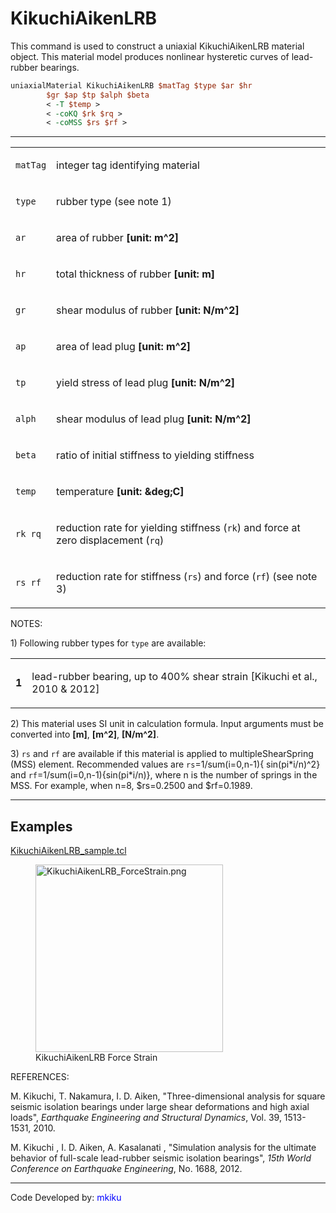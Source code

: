 # KikuchiAikenLRB

<p>This command is used to construct a uniaxial KikuchiAikenLRB material
object. This material model produces nonlinear hysteretic curves of
lead-rubber bearings.</p>

```tcl
uniaxialMaterial KikuchiAikenLRB $matTag $type $ar $hr
        $gr $ap $tp $alph $beta 
        < -T $temp > 
        < -coKQ $rk $rq >
        < -coMSS $rs $rf >
```

<hr />
<table>
<tbody>
<tr class="odd">
<td><code class="parameter-table-variable">matTag</code></td>
<td><p>integer tag identifying material</p></td>
</tr>
<tr class="even">
<td><code class="parameter-table-variable">type</code></td>
<td><p>rubber type (see note 1)</p></td>
</tr>
<tr class="odd">
<td><code class="parameter-table-variable">ar</code></td>
<td><p>area of rubber <strong>[unit: m^2]</strong></p></td>
</tr>
<tr class="even">
<td><code class="parameter-table-variable">hr</code></td>
<td><p>total thickness of rubber <strong>[unit: m]</strong></p></td>
</tr>
<tr class="odd">
<td><code class="parameter-table-variable">gr</code></td>
<td><p>shear modulus of rubber <strong>[unit: N/m^2]</strong></p></td>
</tr>
<tr class="even">
<td><code class="parameter-table-variable">ap</code></td>
<td><p>area of lead plug <strong>[unit: m^2]</strong></p></td>
</tr>
<tr class="odd">
<td><code class="parameter-table-variable">tp</code></td>
<td><p>yield stress of lead plug <strong>[unit: N/m^2]</strong></p></td>
</tr>
<tr class="even">
<td><code class="parameter-table-variable">alph</code></td>
<td><p>shear modulus of lead plug <strong>[unit:
N/m^2]</strong></p></td>
</tr>
<tr class="odd">
<td><code class="parameter-table-variable">beta</code></td>
<td><p>ratio of initial stiffness to yielding stiffness</p></td>
</tr>
<tr class="even">
<td><code class="parameter-table-variable">temp</code></td>
<td><p>temperature <strong>[unit: &amp;deg;C]</strong></p></td>
</tr>
<tr class="odd">
<td><p><code>rk rq</code></p></td>
<td><p>reduction rate for yielding stiffness (<code class="tcl-variable">rk</code>) and
force at zero displacement (<code class="tcl-variable">rq</code>)</p></td>
</tr>
<tr class="even">
<td><p><code>rs rf</code></p></td>
<td><p>reduction rate for stiffness (<code class="tcl-variable">rs</code>) and force
(<code class="tcl-variable">rf</code>) (see note 3)</p></td>
</tr>
</tbody>
</table>
<p>NOTES:</p>
<p>1) Following rubber types for <code class="tcl-variable">type</code> are
available:</p>
<table>
<tbody>
<tr class="odd">
<td><p><strong>1</strong></p></td>
<td><p>lead-rubber bearing, up to 400% shear strain [Kikuchi et al.,
2010 &amp; 2012]</p></td>
</tr>
</tbody>
</table>
<p>2) This material uses SI unit in calculation formula. Input arguments
must be converted into <strong>[m]</strong>, <strong>[m^2]</strong>,
<strong>[N/m^2]</strong>.</p>
<p>3) <code class="tcl-variable">rs</code> and <code class="tcl-variable">rf</code> are available if
this material is applied to multipleShearSpring (MSS) element.
Recommended values are <code class="tcl-variable">rs</code>=1/sum(i=0,n-1){
sin(pi*i/n)^2} and <code class="tcl-variable">rf</code>=1/sum(i=0,n-1){sin(pi*i/n)},
where n is the number of springs in the MSS. For example, when n=8,
$rs=0.2500 and $rf=0.1989.</p>
<hr />

## Examples

<p><a href="Media:KikuchiAikenLRB_sample.tcl"
title="wikilink">KikuchiAikenLRB_sample.tcl</a></p>
<figure>
<img src="/OpenSeesRT/contrib/static/KikuchiAikenLRB_ForceStrain.png"
title="KikuchiAikenLRB_ForceStrain.png" width="300"
alt="KikuchiAikenLRB_ForceStrain.png" />
<figcaption
aria-hidden="true">KikuchiAikenLRB Force Strain</figcaption>
</figure>

<p>REFERENCES:</p>
<p>M. Kikuchi, T. Nakamura, I. D. Aiken, "Three-dimensional analysis for
square seismic isolation bearings under large shear deformations and
high axial loads", <em>Earthquake Engineering and Structural
Dynamics</em>, Vol. 39, 1513-1531, 2010.</p>
<p>M. Kikuchi , I. D. Aiken, A. Kasalanati , "Simulation analysis for
the ultimate behavior of full-scale lead-rubber seismic isolation
bearings", <em>15th World Conference on Earthquake Engineering</em>, No.
1688, 2012.</p>
<hr />
<p>Code Developed by: <span style="color:blue"> mkiku
</span></p>
